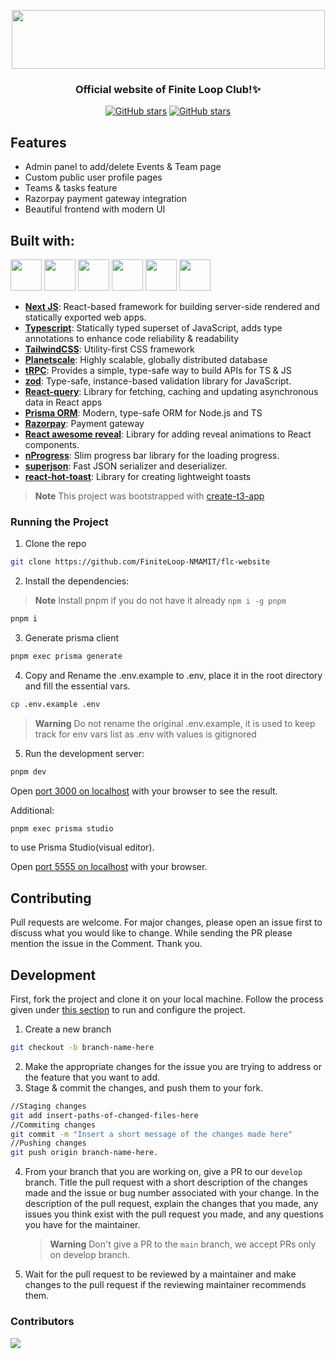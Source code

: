 <p align="center">
<img src="https://res.cloudinary.com/dpfpk49oa/image/upload/v1661426779/logo1_gyjvor.png" width="501" height="94">
<h3 align="center">Official website of Finite Loop Club!✨️</h3>
</p>

<p align="center">
<a href="https://github.com/FiniteLoop-NMAMIT/flc-website/stargazers"><img alt="GitHub stars" src="https://img.shields.io/github/stars/FiniteLoop-NMAMIT/flc-website"></a>
<a href="https://github.com/FiniteLoop-NMAMIT/flc-website/"><img alt="GitHub stars" src="https://img.shields.io/github/last-commit/FiniteLoop-NMAMIT/flc-website"></a>
</p>

## Features

- Admin panel to add/delete Events & Team page
- Custom public user profile pages
- Teams & tasks feature
- Razorpay payment gateway integration
- Beautiful frontend with modern UI

## Built with:

<p align="left">
<img src="https://ui-lib.com/blog/wp-content/uploads/2021/12/nextjs-boilerplate-logo.png" height="50px">
<img src="https://upload.wikimedia.org/wikipedia/commons/thumb/4/4c/Typescript_logo_2020.svg/1024px-Typescript_logo_2020.svg.png?20221110153201" height="50px">
<img src="https://www.svgrepo.com/show/374118/tailwind.svg" height="50px">
<img src="https://pbs.twimg.com/profile_images/1504919223168077836/RSsCSpKf_400x400.jpg" height="50px">
<img src="https://trpc.io/img/logo.svg" height="50px">
<img src="https://www.svgrepo.com/show/374002/prisma.svg" height="50px">
</p>

- [**Next JS**](https://nextjs.org/): React-based framework for building server-side rendered and statically exported web apps.
- [**Typescript**](https://www.typescriptlang.org/): Statically typed superset of JavaScript, adds type annotations to enhance code reliability & readability
- [**TailwindCSS**](https://tailwindcss.com/): Utility-first CSS framework
- [**Planetscale**](https://planetscale.com/): Highly scalable, globally distributed database
- [**tRPC**](https://trpc.io/): Provides a simple, type-safe way to build APIs for TS & JS
- [**zod**](https://zod.dev/): Type-safe, instance-based validation library for JavaScript.
- [**React-query**](https://tanstack.com/query/latest): Library for fetching, caching and updating asynchronous data in React apps
- [**Prisma ORM**](https://www.prisma.io/): Modern, type-safe ORM for Node.js and TS
- [**Razorpay**](https://razorpay.com/): Payment gateway
- [**React awesome reveal**](https://react-awesome-reveal.morello.dev/): Library for adding reveal animations to React components.
- [**nProgress**](https://rstacruz.github.io/nprogress/): Slim progress bar library for the loading progress.
- [**superjson**](https://github.com/blitz-js/superjson): Fast JSON serializer and deserializer.
- [**react-hot-toast**](https://react-hot-toast.com/): Library for creating lightweight toasts
> **Note**
> This project was bootstrapped with [create-t3-app](https://create.t3.gg/)

### Running the Project

1. Clone the repo

```bash
git clone https://github.com/FiniteLoop-NMAMIT/flc-website
```

2. Install the dependencies:
> **Note**
> Install pnpm if you do not have it already `npm i -g pnpm`

```bash
pnpm i
```

3. Generate prisma client

```bash
pnpm exec prisma generate
```

4. Copy and Rename the .env.example to .env, place it in the root directory and fill the essential vars.

```bash
cp .env.example .env
```

> **Warning**
> Do not rename the original .env.example, it is used to keep track for env vars list as .env with values is gitignored

5. Run the development server:

```bash
pnpm dev
```

Open [port 3000 on localhost](http://localhost:3000) with your browser to see the result.

Additional:

```bash
pnpm exec prisma studio
```

to use Prisma Studio(visual editor).

Open [port 5555 on localhost](http://localhost:5555) with your browser.

## Contributing

Pull requests are welcome. For major changes, please open an issue first to discuss what you would like to change. While sending the PR please mention the issue in the Comment. Thank you.

## Development

First, fork the project and clone it on your local machine. Follow the process given under [this section](#running-the-project) to run and configure the project.

1. Create a new branch

```bash
git checkout -b branch-name-here
```

2. Make the appropriate changes for the issue you are trying to address or the feature that you want to add.
3. Stage & commit the changes, and push them to your fork.

```bash
//Staging changes
git add insert-paths-of-changed-files-here
//Commiting changes
git commit -m "Insert a short message of the changes made here"
//Pushing changes
git push origin branch-name-here.
```

4. From your branch that you are working on, give a PR to our `develop` branch.
   Title the pull request with a short description of the changes made and the issue or bug number associated with your change. In the description of the pull request, explain the changes that you made, any issues you think exist with the pull request you made, and any questions you have for the maintainer.
   > **Warning**
   > Don't give a PR to the `main` branch, we accept PRs only on develop branch.
5. Wait for the pull request to be reviewed by a maintainer and make changes to the pull request if the reviewing maintainer recommends them.

### Contributors

<a href="https://github.com/FiniteLoop-NMAMIT/flc-website/graphs/contributors">
  <img src="https://contrib.rocks/image?repo=FiniteLoop-NMAMIT/flc-website" />
</a>
